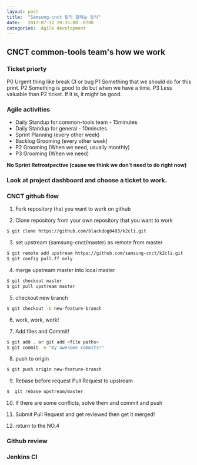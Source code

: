 ```yaml
---
layout: post
title:  "Samsung-cnct 팀의 일하는 방식"
date:   2017-07-12 19:35:00 -0700
categories:  Agile development
---
```

##  CNCT common-tools team's how we work

###

### Ticket priorty

P0 Urgent thing like break CI or bug
P1 Something that we should do for this print.
P2 Something is good to do but when we have a time.
P3 Less valuable than P2 ticket. If it is, it might be good.

### Agile activities
- Daily Standup for common-tools team - 15minutes
- Daily Standup for general - 10minutes
- Sprint Planning (every other week)
- Backlog Grooming (every other week)
- P2 Grooming (When we need, usually monthly)
- P3 Grooming (When we need)

**No Sprint Retrostpective (cause we think we don't need to do right now)**


### Look at project dashboard and choose a ticket to work.



###  CNCT github flow

1. Fork repository that you want to work on github

2. Clone repository from your own repository that you want to work
```bash
$ git clone https://github.com/blackdog0403/k2cli.git
```

3. set upstream (samsung-cnct/master) as remote from master
```bash
$ git remote add upstream https://github.com/samsung-cnct/k2cli.git
$ git config pull.ff only
```

4. merge upstream master into local master
```bash
$ git checkout master
$ git pull upstream master
```

5. checkout new branch
```bash
$ git checkout -b new-feature-branch
```
6. work, work, work!

7. Add files and Commit!
```bash
$ git add . or git add <file paths>
$ git commit -m "my awesome commits!"
```

8. push to origin
```bash
$ git push origin new-feature-branch
```

9. Rebase before request Pull Request to upstream
```bash
$  git rebase upstream/master
```

10. If there are some conflicts, solve them and commit and push

11. Submit Pull Request and get reviewed then get it merged!

12. return to the NO.4


### Github review

### Jenkins CI
